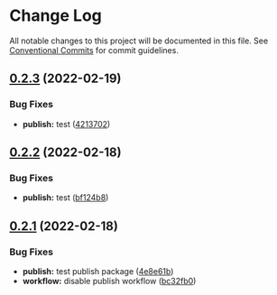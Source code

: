 # Change Log

All notable changes to this project will be documented in this file.
See [Conventional Commits](https://conventionalcommits.org) for commit guidelines.

## [0.2.3](https://github.com/smerth/gatsby-theme-template/compare/v0.2.2...v0.2.3) (2022-02-19)


### Bug Fixes

* **publish:** test ([4213702](https://github.com/smerth/gatsby-theme-template/commit/4213702f9e76f26a866c9dff03082663c427be4d))





## [0.2.2](https://github.com/smerth/gatsby-theme-template/compare/v0.2.1...v0.2.2) (2022-02-18)


### Bug Fixes

* **publish:** test ([bf124b8](https://github.com/smerth/gatsby-theme-template/commit/bf124b8d1c7ee0c5df22547e592df7b4bffec20d))





## [0.2.1](https://github.com/smerth/gatsby-theme-template/compare/v0.3.0...v0.2.1) (2022-02-18)


### Bug Fixes

* **publish:** test publish package ([4e8e61b](https://github.com/smerth/gatsby-theme-template/commit/4e8e61b1e99247c45b841aca0f548ae696a0f389))
* **workflow:** disable publish workflow ([bc32fb0](https://github.com/smerth/gatsby-theme-template/commit/bc32fb02687d016c6d539db82a4e459e8afb1561))
